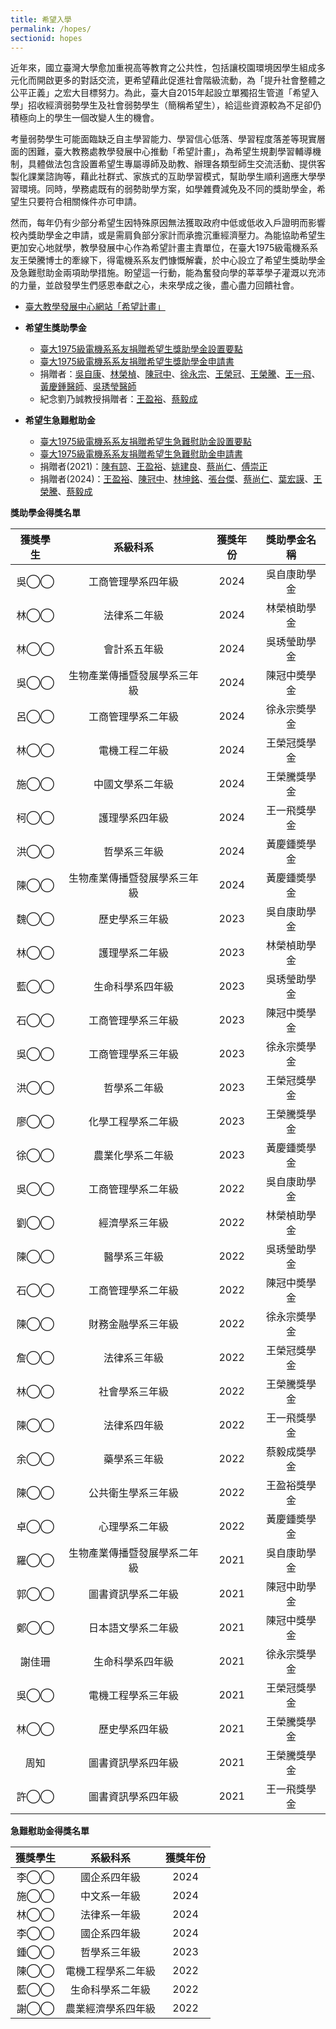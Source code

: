 ```yaml
---
title: 希望入學
permalink: /hopes/
sectionid: hopes
---
```

近年來，國立臺灣大學愈加重視高等教育之公共性，包括讓校園環境因學生組成多元化而開啟更多的對話交流，更希望藉此促進社會階級流動，為「提升社會整體之公平正義」之宏大目標努力。為此，臺大自2015年起設立單獨招生管道「希望入學」招收經濟弱勢學生及社會弱勢學生（簡稱希望生），給這些資源較為不足卻仍積極向上的學生一個改變人生的機會。

考量弱勢學生可能面臨缺乏自主學習能力、學習信心低落、學習程度落差等現實層面的困難，臺大教務處教學發展中心推動「希望計畫」，為希望生規劃學習輔導機制，具體做法包含設置希望生專屬導師及助教、辦理各類型師生交流活動、提供客製化課業諮詢等，藉此社群式、家族式的互助學習模式，幫助學生順利適應大學學習環境。同時，學務處既有的弱勢助學方案，如學雜費減免及不同的獎助學金，希望生只要符合相關條件亦可申請。

然而，每年仍有少部分希望生因特殊原因無法獲取政府中低或低收入戶證明而影響校內獎助學金之申請，或是需肩負部分家計而承擔沉重經濟壓力。為能協助希望生更加安心地就學，教學發展中心作為希望計畫主責單位，在臺大1975級電機系系友王榮騰博士的牽線下，得電機系系友們慷慨解囊，於中心設立了希望生獎助學金及急難慰助金兩項助學措施。盼望這一行動，能為奮發向學的莘莘學子灌溉以充沛的力量，並啟發學生們感恩奉獻之心，未來學成之後，盡心盡力回饋社會。

- [臺大教學發展中心網站「希望計畫」](https://www.dlc.ntu.edu.tw/%e5%b8%8c%e6%9c%9b%e8%a8%88%e7%95%ab/)

- **希望生獎助學金**
  - [臺大1975級電機系系友捐贈希望生獎助學金設置要點](/files/國立臺灣大學一九七五級電機工程學系系友捐贈希望生設置要點修正條文對照表_111學年.pdf)
  - [臺大1975級電機系系友捐贈希望生獎助學金申請書](/files/國立臺灣大學一九七五級電機工程學系系友捐贈希望生獎助學金申請書_111學年.pdf)
  - 捐贈者：[吳自康](/classmates/吳自康/)、[林榮楨](/classmates/林榮楨/)、[陳冠中](/classmates/陳冠中/)、[徐永宗](/classmates/徐永宗/)、[王榮冠](/classmates/王榮冠/)、[王榮騰](/classmates/王榮騰/)、[王一飛](/classmates/王一飛/)、[黃慶鍾醫師](https://www.ntuadf.org/contact-us/)、[吳琇瑩醫師](https://www.ntuadf.org/contact-us/)
  - 紀念劉乃誠教授捐贈者：[王盈裕](/classmates/王盈裕/)、[蔡毅成](/classmates/蔡毅成/)

- **希望生急難慰助金**
  - [臺大1975級電機系系友捐贈希望生急難慰助金設置要點](/files/國立臺灣大學一九七五級電機工程學系系友捐贈希望生急難慰助金設置要點_1130903.pdf)
  - [臺大1975級電機系系友捐贈希望生急難慰助金申請書](/files/國立臺灣大學一九七五級電機工程學系系友捐贈希望生獎助學金申請書_111學年.pdf)
  - 捐贈者(2021)：[陳有諒](/classmates/陳有諒/)、[王盈裕](/classmates/王盈裕/)、[姚建良](/classmates/姚建良/)、[蔡尚仁](/classmates/蔡尚仁/)、[傅崇正](/classmates/傅崇正/)
  - 捐贈者(2024)：[王盈裕](/classmates/王盈裕/)、[陳冠中](/classmates/陳冠中/)、[林坤銘](/classmates/林坤銘/)、[張台傑](/classmates/張台傑/)、[蔡尚仁](/classmates/蔡尚仁/)、[葉宏謨](classmates/葉宏謨/)、[王榮騰](/classmates/王榮騰/)、[蔡毅成](/classmates/蔡毅成/)

**獎助學金得獎名單**

| 獲獎學生 | 系級科系 | 獲獎年份 | 獎助學金名稱 |
|:-----:|:-----:|:-----:|:-----:|
| 吳◯◯ | 工商管理學系四年級 | 2024 | 吳自康助學金 |
| 林◯◯ | 法律系二年級 | 2024 | 林榮楨助學金 |
| 林◯◯ | 會計系五年級 | 2024 | 吳琇瑩助學金 |
| 吳◯◯ | 生物產業傳播暨發展學系三年級 | 2024 | 陳冠中奬學金 |
| 呂◯◯ | 工商管理學系二年級 | 2024 | 徐永宗奬學金 |
| 林◯◯ | 電機工程二年級 | 2024 | 王榮冠獎學金 |
| 施◯◯ | 中國文學系二年級 | 2024 | 王榮騰獎學金 |
| 柯◯◯ | 護理學系四年級 | 2024 | 王一飛獎學金 |
| 洪◯◯ | 哲學系三年級 | 2024 | 黃慶鍾奬學金 |
| 陳◯◯ | 生物產業傳播暨發展學系三年級 | 2024 | 黃慶鍾奬學金 |
| 魏◯◯ | 歷史學系三年級 | 2023 | 吳自康助學金 |
| 林◯◯ | 護理學系二年級 | 2023 | 林榮楨助學金 |
| 藍◯◯ | 生命科學系四年級 | 2023 | 吳琇瑩助學金 |
| 石◯◯ | 工商管理學系三年級 | 2023 | 陳冠中奬學金 |
| 吳◯◯ | 工商管理學系三年級 | 2023 | 徐永宗奬學金 |
| 洪◯◯ | 哲學系二年級 | 2023 | 王榮冠獎學金 |
| 廖◯◯ | 化學工程學系二年級 | 2023 | 王榮騰獎學金 |
| 徐◯◯ | 農業化學系二年級 | 2023 | 黃慶鍾奬學金 |
| 吳◯◯ | 工商管理學系二年級 | 2022 | 吳自康助學金 |
| 劉◯◯ | 經濟學系三年級 | 2022 | 林榮楨助學金 |
| 陳◯◯ | 醫學系三年級 | 2022 | 吳琇瑩助學金 |
| 石◯◯ | 工商管理學系二年級 | 2022 | 陳冠中奬學金 |
| 陳◯◯ | 財務金融學系三年級 | 2022 | 徐永宗奬學金 |
| 詹◯◯ | 法律系三年級 | 2022 | 王榮冠獎學金 |
| 林◯◯ | 社會學系三年級 | 2022 | 王榮騰獎學金 |
| 陳◯◯ | 法律系四年級 | 2022 | 王一飛獎學金 |
| 余◯◯ | 藥學系三年級 | 2022 | 蔡毅成獎學金 |
| 陳◯◯ | 公共衛生學系三年級 | 2022 | 王盈裕獎學金 |
| 卓◯◯ | 心理學系二年級 | 2022 | 黃慶鍾奬學金 |
| 羅◯◯ | 生物產業傳播暨發展學系二年級 | 2021 | 吳自康助學金 |
| 郭◯◯ | 圖書資訊學系二年級 | 2021 | 陳冠中助學金 |
| 鄭◯◯ | 日本語文學系二年級 | 2021 | 陳冠中獎學金 |
| 謝佳珊 | 生命科學系四年級 | 2021 | 徐永宗獎學金 |
| 吳◯◯ | 電機工程學系三年級 | 2021 | 王榮冠獎學金 |
| 林◯◯ | 歷史學系四年級 | 2021 | 王榮騰獎學金 |
| 周知 | 圖書資訊學系四年級 | 2021 | 王榮騰獎學金 |
| 許◯◯ | 圖書資訊學系四年級 | 2021 | 王一飛獎學金 |


**急難慰助金得獎名單**

| 獲獎學生 | 系級科系 | 獲獎年份 |
|:-----:|:-----:|:-----:|
| 李◯◯ | 國企系四年級 | 2024 |
| 施◯◯ | 中文系一年級 | 2024 |
| 林◯◯ | 法律系一年級 | 2024 |
| 李◯◯ | 國企系四年級 | 2024 |
| 鍾◯◯ | 哲學系三年級 | 2023 |
| 陳◯◯ | 電機工程學系二年級 | 2022 |
| 藍◯◯ | 生命科學系二年級 | 2022 |
| 謝◯◯ | 農業經濟學系四年級 | 2022 |
